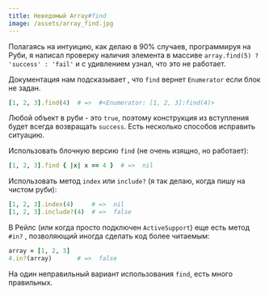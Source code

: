 ```yaml
---
title: Неведомый Array#find
image: /assets/array_find.jpg
---
```

Полагаясь на интуицию, как делаю в 90% случаев, программируя на Руби, я написал проверку
наличия элемента в массиве `array.find(5) ? 'success' : 'fail'` и с удивлением
узнал, что это не работает.

Документация нам подсказывает [<i class="fa fa-external-link"></i>](http://ruby-doc.org/core-2.1.3/Enumerable.html#method-i-find), что `find` вернет `Enumerator` если блок не задан.

``` ruby
[1, 2, 3].find(4)  # =>  #<Enumerator: [1, 2, 3]:find(4)>
```

Любой объект в руби - это `true`, поэтому конструкция из вступления будет всегда возвращать
`success`. Есть несколько способов исправить ситуацию.

Использовать блочную версию `find` (не очень изящно, но работает):

``` ruby
[1, 2, 3].find { |x| x == 4 }  # =>  nil
```

Использовать метод `index` или `include?` (я так делаю, когда пишу на чистом руби): 

``` ruby
[1, 2, 3].index(4)     # =>  nil
[1, 2, 3].include?(4)  # =>  false
```

В Рейлс (или когда просто подключен `ActiveSupport`) еще есть метод `#in?`
[<i class="fa fa-external-link"></i>](http://api.rubyonrails.org/classes/Object.html#method-i-in-3F),
позволяющий иногда сделать код более читаемым:

``` ruby
array = [1, 2, 3]
4.in?(array)       # =>  false
```

На один неправильный вариант использования `find`, есть много правильных.
